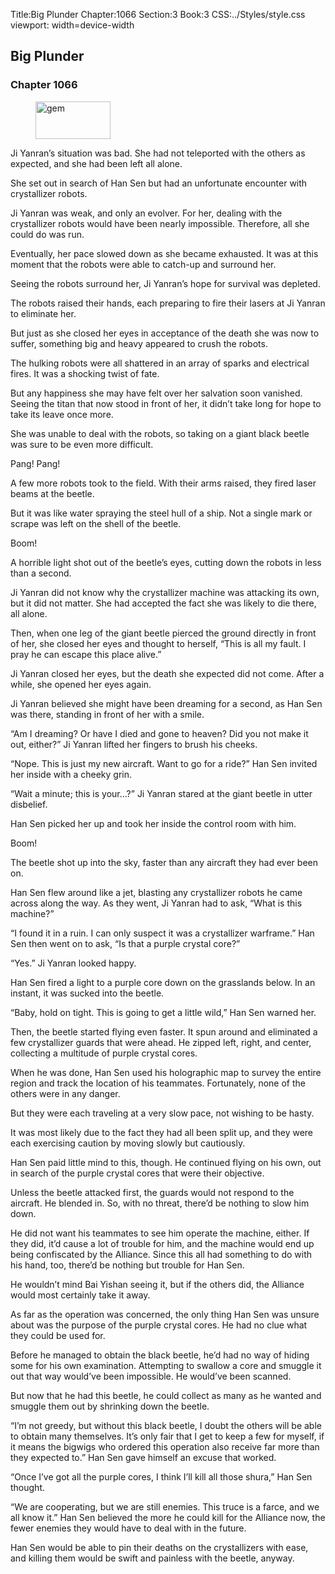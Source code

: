Title:Big Plunder 
Chapter:1066 
Section:3 
Book:3 
CSS:../Styles/style.css 
viewport: width=device-width
  
## Big Plunder
### Chapter 1066 
<figure>
	<img src="../Images/gem.gif" alt="gem" id="gem" width="120" height="60" />
</figure>
  

  
  Ji Yanran’s situation was bad. She had not teleported with the others as expected, and she had been left all alone.

She set out in search of Han Sen but had an unfortunate encounter with crystallizer robots.

Ji Yanran was weak, and only an evolver. For her, dealing with the crystallizer robots would have been nearly impossible. Therefore, all she could do was run.

Eventually, her pace slowed down as she became exhausted. It was at this moment that the robots were able to catch-up and surround her.

Seeing the robots surround her, Ji Yanran’s hope for survival was depleted.

The robots raised their hands, each preparing to fire their lasers at Ji Yanran to eliminate her.

But just as she closed her eyes in acceptance of the death she was now to suffer, something big and heavy appeared to crush the robots.

The hulking robots were all shattered in an array of sparks and electrical fires. It was a shocking twist of fate.

But any happiness she may have felt over her salvation soon vanished. Seeing the titan that now stood in front of her, it didn’t take long for hope to take its leave once more.

She was unable to deal with the robots, so taking on a giant black beetle was sure to be even more difficult.

Pang! Pang!

A few more robots took to the field. With their arms raised, they fired laser beams at the beetle.

But it was like water spraying the steel hull of a ship. Not a single mark or scrape was left on the shell of the beetle.

Boom!

A horrible light shot out of the beetle’s eyes, cutting down the robots in less than a second.

Ji Yanran did not know why the crystallizer machine was attacking its own, but it did not matter. She had accepted the fact she was likely to die there, all alone.

Then, when one leg of the giant beetle pierced the ground directly in front of her, she closed her eyes and thought to herself, “This is all my fault. I pray he can escape this place alive.”

Ji Yanran closed her eyes, but the death she expected did not come. After a while, she opened her eyes again.

Ji Yanran believed she might have been dreaming for a second, as Han Sen was there, standing in front of her with a smile.

“Am I dreaming? Or have I died and gone to heaven? Did you not make it out, either?” Ji Yanran lifted her fingers to brush his cheeks.

“Nope. This is just my new aircraft. Want to go for a ride?” Han Sen invited her inside with a cheeky grin.

“Wait a minute; this is your…?” Ji Yanran stared at the giant beetle in utter disbelief.

Han Sen picked her up and took her inside the control room with him.

Boom!

The beetle shot up into the sky, faster than any aircraft they had ever been on.

Han Sen flew around like a jet, blasting any crystallizer robots he came across along the way. As they went, Ji Yanran had to ask, “What is this machine?”

“I found it in a ruin. I can only suspect it was a crystallizer warframe.” Han Sen then went on to ask, “Is that a purple crystal core?”

“Yes.” Ji Yanran looked happy.

Han Sen fired a light to a purple core down on the grasslands below. In an instant, it was sucked into the beetle.

“Baby, hold on tight. This is going to get a little wild,” Han Sen warned her.

Then, the beetle started flying even faster. It spun around and eliminated a few crystallizer guards that were ahead. He zipped left, right, and center, collecting a multitude of purple crystal cores.

When he was done, Han Sen used his holographic map to survey the entire region and track the location of his teammates. Fortunately, none of the others were in any danger.

But they were each traveling at a very slow pace, not wishing to be hasty.

It was most likely due to the fact they had all been split up, and they were each exercising caution by moving slowly but cautiously.

Han Sen paid little mind to this, though. He continued flying on his own, out in search of the purple crystal cores that were their objective.

Unless the beetle attacked first, the guards would not respond to the aircraft. He blended in. So, with no threat, there’d be nothing to slow him down.

He did not want his teammates to see him operate the machine, either. If they did, it’d cause a lot of trouble for him, and the machine would end up being confiscated by the Alliance. Since this all had something to do with his hand, too, there’d be nothing but trouble for Han Sen.

He wouldn’t mind Bai Yishan seeing it, but if the others did, the Alliance would most certainly take it away.

As far as the operation was concerned, the only thing Han Sen was unsure about was the purpose of the purple crystal cores. He had no clue what they could be used for.

Before he managed to obtain the black beetle, he’d had no way of hiding some for his own examination. Attempting to swallow a core and smuggle it out that way would’ve been impossible. He would’ve been scanned.

But now that he had this beetle, he could collect as many as he wanted and smuggle them out by shrinking down the beetle.

“I’m not greedy, but without this black beetle, I doubt the others will be able to obtain many themselves. It’s only fair that I get to keep a few for myself, if it means the bigwigs who ordered this operation also receive far more than they expected to.” Han Sen gave himself an excuse that worked.

“Once I’ve got all the purple cores, I think I’ll kill all those shura,” Han Sen thought.

“We are cooperating, but we are still enemies. This truce is a farce, and we all know it.” Han Sen believed the more he could kill for the Alliance now, the fewer enemies they would have to deal with in the future.

Han Sen would be able to pin their deaths on the crystallizers with ease, and killing them would be swift and painless with the beetle, anyway.
